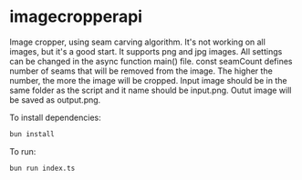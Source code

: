 # imagecropperapi

Image cropper, using seam carving algorithm. It's not working on all images, but it's a good start.
It supports png and jpg images. All settings can be changed in the async function main() file.
const seamCount defines number of seams that will be removed from the image. The higher the number, the more the image 
will be cropped. Input image should be in the same folder as the script and it name should be input.png. Outut image 
will be saved as output.png.

To install dependencies:

```bash
bun install
```

To run:

```bash
bun run index.ts
```


